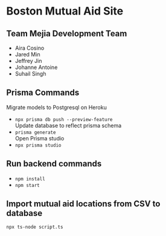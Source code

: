 # Boston Mutual Aid Site

## Team Mejia Development Team

* Aira Cosino
* Jared Min
* Jeffrey Jin
* Johanne Antoine
* Suhail Singh

## Prisma Commands
Migrate models to Postgresql on Heroku <br />
* `npx prisma db push --preview-feature` <br />
Update database to reflect prisma schema <br />
* `prisma generate` <br />
Open Prisma studio <br />
* `npx prisma studio` <br />

## Run backend commands
* `npm install`
* `npm start`

## Import mutual aid locations from CSV to database
`npx ts-node script.ts`
